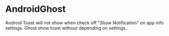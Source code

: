 # AndroidGhost
Android Toast will not show when check off "Show Notification" on app info settings. Ghost show toast without depending on settings.
